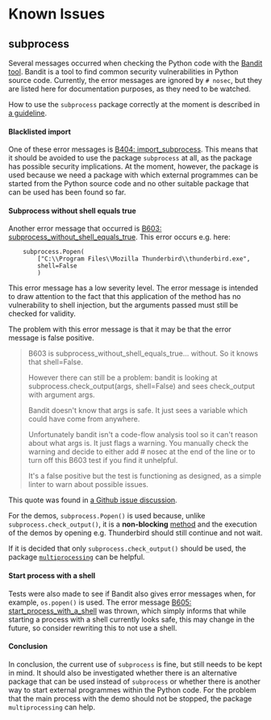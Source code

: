 # Known Issues

## subprocess

Several messages occurred when checking the Python code with the [Bandit tool](https://github.com/PyCQA/bandit). Bandit is a tool to find common security vulnerabilities in Python source code. Currently, the error messages are ignored by `# nosec`, but they are listed here for documentation purposes, as they need to be watched.

How to use the `subprocess` package correctly at the moment is described in [a guideline](https://security.openstack.org/guidelines/dg_use-subprocess-securely.html).

#### Blacklisted import

One of these error messages is [B404: import_subprocess](https://bandit.readthedocs.io/en/latest/blacklists/blacklist_imports.html#b404-import-subprocess). This means that it should be avoided to use the package `subprocess` at all, as the package has possible security implications. At the moment, however, the package is used because we need a package with which external programmes can be started from the Python source code and no other suitable package that can be used has been found so far.

#### Subprocess without shell equals true

Another error message that occurred is [B603: subprocess_without_shell_equals_true](https://bandit.readthedocs.io/en/latest/plugins/b603_subprocess_without_shell_equals_true.html). This error occurs e.g. here:

```
    subprocess.Popen(
        ["C:\\Program Files\\Mozilla Thunderbird\\thunderbird.exe",
        shell=False
        )
```

This error message has a low severity level. The error message is intended to draw attention to the fact that this application of the method has no vulnerability to shell injection, but the arguments passed must still be checked for validity.


The problem with this error message is that it may be that the error message is false positive. 

> B603 is subprocess_without_shell_equals_true... without. So it knows that shell=False.
>
> However there can still be a problem: bandit is looking at subprocess.check_output(args, shell=False) and sees check_output with argument args.
>
> Bandit doesn't know that args is safe. It just sees a variable which could have come from anywhere.
>
> Unfortunately bandit isn't a code-flow analysis tool so it can't reason about what args is. It just flags a warning. You manually check the warning and decide to either add # nosec at the end of the line or
to turn off this B603 test if you find it unhelpful.
>
> It's a false positive but the test is functioning as designed, as a simple linter to warn about possible issues.

This quote was found in [a Github issue discussion](https://github.com/PyCQA/bandit/issues/333#issuecomment-404103697).

For the demos, `subprocess.Popen()` is used because, unlike `subprocess.check_output()`, it is a **non-blocking** [method](https://stackoverflow.com/questions/38088631/what-is-a-practical-difference-between-check-call-check-output-call-and-popen-m) and the execution of the demos by opening e.g. Thunderbird should still continue and not wait. 

If it is decided that only `subprocess.check_output()` should be used, the package [`multiprocessing`](https://docs.python.org/3/library/multiprocessing.html) can be helpful. 

#### Start process with a shell

Tests were also made to see if Bandit also gives error messages when, for example, `os.popen()` is used. The error message [B605: start_process_with_a_shell](https://bandit.readthedocs.io/en/latest/plugins/b605_start_process_with_a_shell.html) was thrown, which simply informs that while starting a process with a shell currently looks safe, this may change in the future, so consider rewriting this to not use a shell.

#### Conclusion

In conclusion, the current use of `subprocess` is fine, but still needs to be kept in mind. It should also be investigated whether there is an alternative package that can be used instead of `subprocess` or whether there is another way to start external programmes within the Python code. For the problem that the main process with the demo should not be stopped, the package `multiprocessing` can help.

